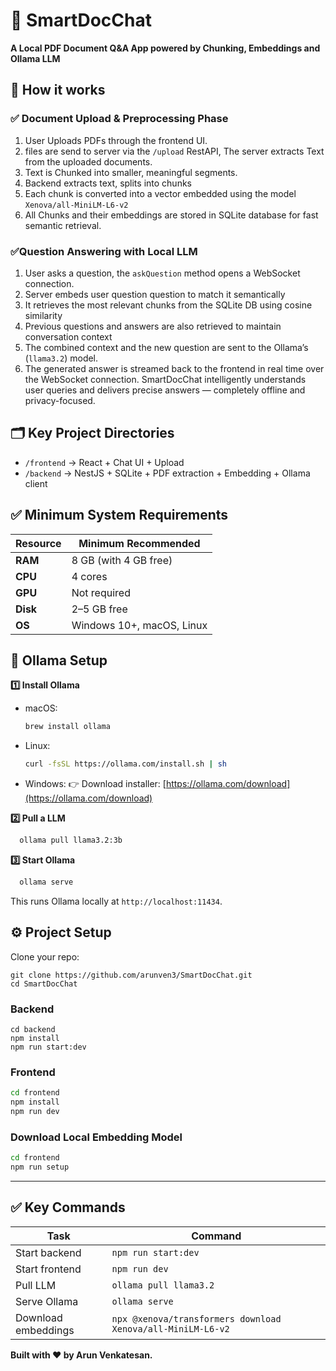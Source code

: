 
# 📄 SmartDocChat

**A Local PDF Document Q&A App powered by Chunking, Embeddings and Ollama LLM**

## 🧩 How it works

### ✅ Document Upload & Preprocessing Phase

1. User Uploads PDFs through the frontend UI.
2. files are send to server via the `/upload` RestAPI, The server extracts Text from the uploaded documents.
3. Text is Chunked into smaller, meaningful segments.
4. Backend extracts text, splits into chunks
5. Each chunk is converted into a vector embedded using the model `Xenova/all-MiniLM-L6-v2`
7. All Chunks and their embeddings are stored in SQLite  database for fast semantic retrieval.

### ✅Question Answering with Local LLM 

1. User asks a question, the `askQuestion` method opens a WebSocket connection.
2. Server embeds user question question to match it semantically
3. It retrieves the most relevant chunks from the SQLite DB using cosine similarity
5. Previous questions and answers are also retrieved to maintain conversation context
6. The combined context and the new question are sent to the Ollama’s (`llama3.2`) model.
7. The generated answer is streamed back to the frontend in real time over the WebSocket connection.
SmartDocChat intelligently understands user queries and delivers precise answers — completely offline and privacy-focused.

## 🗂️ Key Project Directories
- `/frontend` → React + Chat UI + Upload
- `/backend` → NestJS + SQLite + PDF extraction + Embedding + Ollama client

## ✅ Minimum System Requirements

| Resource       | Minimum Recommended        |
|----------------|----------------------------|
| **RAM**        | 8 GB (with 4 GB free)      |
| **CPU**        | 4 cores                    |
| **GPU**        | Not required               |
| **Disk**       | 2–5 GB free                |
| **OS**         | Windows 10+, macOS, Linux  |

## 🚀 Ollama Setup

**1️⃣ Install Ollama**

- macOS:
  ```bash
  brew install ollama
  ```
- Linux:
  ```bash
  curl -fsSL https://ollama.com/install.sh | sh
  ```
- Windows:
  👉 Download installer: [https://ollama.com/download](https://ollama.com/download)

**2️⃣ Pull a LLM**
```bash
  ollama pull llama3.2:3b
```

**3️⃣ Start Ollama**
```bash
  ollama serve
```

This runs Ollama locally at `http://localhost:11434`.


## ⚙️ Project Setup

Clone your repo:

```
git clone https://github.com/arunven3/SmartDocChat.git
cd SmartDocChat
```

### Backend

```
cd backend
npm install
npm run start:dev
```

### Frontend

```bash
cd frontend
npm install
npm run dev
```

### Download Local Embedding Model

```bash
cd frontend
npm run setup
```

---


## ✅ Key Commands
| Task                | Command                                                     |
|---------------------|-------------------------------------------------------------|
| Start backend       | `npm run start:dev`                                         |
| Start frontend      | `npm run dev`                                               |
| Pull LLM            | `ollama pull llama3.2`                                      |
| Serve Ollama        | `ollama serve`                                              |
| Download embeddings | `npx @xenova/transformers download Xenova/all-MiniLM-L6-v2` |

**Built with ❤️ by Arun Venkatesan.**

